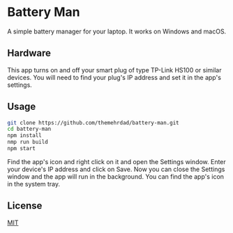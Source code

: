 
# Battery Man

A simple battery manager for your laptop.
It works on Windows and macOS.


## Hardware
This app turns on and off your smart plug of type TP-Link HS100 or similar devices. You will need to find your plug's IP address and set it in the app's settings.

## Usage

```bash
git clone https://github.com/themehrdad/battery-man.git
cd battery-man
npm install
nmp run build
npm start
```

Find the app's icon and right click on it and open the Settings window. Enter your device's IP address and click on Save. Now you can close the Settings window and the app will run in the background. You can find the app's icon in the system tray.

## License
[MIT](https://choosealicense.com/licenses/mit/)
